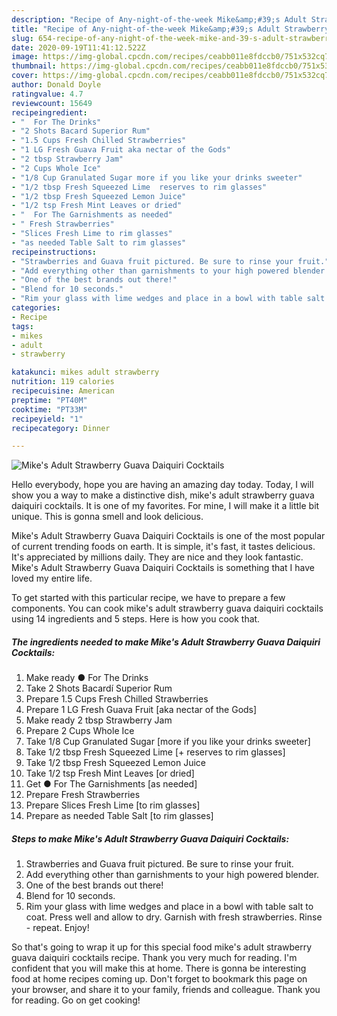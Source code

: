 ```yaml
---
description: "Recipe of Any-night-of-the-week Mike&amp;#39;s Adult Strawberry Guava Daiquiri Cocktails"
title: "Recipe of Any-night-of-the-week Mike&amp;#39;s Adult Strawberry Guava Daiquiri Cocktails"
slug: 654-recipe-of-any-night-of-the-week-mike-and-39-s-adult-strawberry-guava-daiquiri-cocktails
date: 2020-09-19T11:41:12.522Z
image: https://img-global.cpcdn.com/recipes/ceabb011e8fdccb0/751x532cq70/mikes-adult-strawberry-guava-daiquiri-cocktails-recipe-main-photo.jpg
thumbnail: https://img-global.cpcdn.com/recipes/ceabb011e8fdccb0/751x532cq70/mikes-adult-strawberry-guava-daiquiri-cocktails-recipe-main-photo.jpg
cover: https://img-global.cpcdn.com/recipes/ceabb011e8fdccb0/751x532cq70/mikes-adult-strawberry-guava-daiquiri-cocktails-recipe-main-photo.jpg
author: Donald Doyle
ratingvalue: 4.7
reviewcount: 15649
recipeingredient:
- "  For The Drinks"
- "2 Shots Bacard Superior Rum"
- "1.5 Cups Fresh Chilled Strawberries"
- "1 LG Fresh Guava Fruit aka nectar of the Gods"
- "2 tbsp Strawberry Jam"
- "2 Cups Whole Ice"
- "1/8 Cup Granulated Sugar more if you like your drinks sweeter"
- "1/2 tbsp Fresh Squeezed Lime  reserves to rim glasses"
- "1/2 tbsp Fresh Squeezed Lemon Juice"
- "1/2 tsp Fresh Mint Leaves or dried"
- "  For The Garnishments as needed"
- " Fresh Strawberries"
- "Slices Fresh Lime to rim glasses"
- "as needed Table Salt to rim glasses"
recipeinstructions:
- "Strawberries and Guava fruit pictured. Be sure to rinse your fruit."
- "Add everything other than garnishments to your high powered blender."
- "One of the best brands out there!"
- "Blend for 10 seconds."
- "Rim your glass with lime wedges and place in a bowl with table salt to coat. Press well and allow to dry. Garnish with fresh strawberries. Rinse - repeat. Enjoy!"
categories:
- Recipe
tags:
- mikes
- adult
- strawberry

katakunci: mikes adult strawberry 
nutrition: 119 calories
recipecuisine: American
preptime: "PT40M"
cooktime: "PT33M"
recipeyield: "1"
recipecategory: Dinner

---
```



![Mike&#39;s Adult Strawberry Guava Daiquiri Cocktails](https://img-global.cpcdn.com/recipes/ceabb011e8fdccb0/751x532cq70/mikes-adult-strawberry-guava-daiquiri-cocktails-recipe-main-photo.jpg)

Hello everybody, hope you are having an amazing day today. Today, I will show you a way to make a distinctive dish, mike&#39;s adult strawberry guava daiquiri cocktails. It is one of my favorites. For mine, I will make it a little bit unique. This is gonna smell and look delicious.



Mike&#39;s Adult Strawberry Guava Daiquiri Cocktails is one of the most popular of current trending foods on earth. It is simple, it's fast, it tastes delicious. It's appreciated by millions daily. They are nice and they look fantastic. Mike&#39;s Adult Strawberry Guava Daiquiri Cocktails is something that I have loved my entire life.


To get started with this particular recipe, we have to prepare a few components. You can cook mike&#39;s adult strawberry guava daiquiri cocktails using 14 ingredients and 5 steps. Here is how you cook that.

<!--inarticleads1-->

##### The ingredients needed to make Mike&#39;s Adult Strawberry Guava Daiquiri Cocktails:

1. Make ready  ● For The Drinks
1. Take 2 Shots Bacardí Superior Rum
1. Prepare 1.5 Cups Fresh Chilled Strawberries
1. Prepare 1 LG Fresh Guava Fruit [aka nectar of the Gods]
1. Make ready 2 tbsp Strawberry Jam
1. Prepare 2 Cups Whole Ice
1. Take 1/8 Cup Granulated Sugar [more if you like your drinks sweeter]
1. Take 1/2 tbsp Fresh Squeezed Lime [+ reserves to rim glasses]
1. Take 1/2 tbsp Fresh Squeezed Lemon Juice
1. Take 1/2 tsp Fresh Mint Leaves [or dried]
1. Get  ● For The Garnishments [as needed]
1. Prepare  Fresh Strawberries
1. Prepare Slices Fresh Lime [to rim glasses]
1. Prepare as needed Table Salt [to rim glasses]




<!--inarticleads2-->

##### Steps to make Mike&#39;s Adult Strawberry Guava Daiquiri Cocktails:

1. Strawberries and Guava fruit pictured. Be sure to rinse your fruit.
1. Add everything other than garnishments to your high powered blender.
1. One of the best brands out there!
1. Blend for 10 seconds.
1. Rim your glass with lime wedges and place in a bowl with table salt to coat. Press well and allow to dry. Garnish with fresh strawberries. Rinse - repeat. Enjoy!




So that's going to wrap it up for this special food mike&#39;s adult strawberry guava daiquiri cocktails recipe. Thank you very much for reading. I'm confident that you will make this at home. There is gonna be interesting food at home recipes coming up. Don't forget to bookmark this page on your browser, and share it to your family, friends and colleague. Thank you for reading. Go on get cooking!
